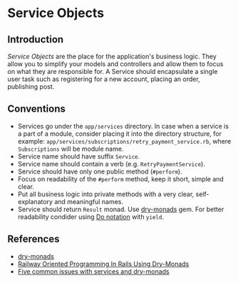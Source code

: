 # Service Objects

## Introduction

*Service Objects* are the place for the application's business logic. They allow you to simplify your models and controllers and allow them to focus on what they are responsible for. A Service should encapsulate a single user task such as registering for a new account, placing an order, publishing post.

## Conventions

* Services go under the `app/services` directory. In case when a service is a part of a module, consider placing it into the directory structure, for example: `app/services/subscriptions/retry_payment_service.rb`, where `Subscriptions` will be module name.
* Service name should have suffix `Service`.
* Service name should contain a verb (e.g. `RetryPaymentService`).
* Service should have only one public method (`#perform`).
* Focus on readability of the `#perform` method, keep it short, simple and clear.
* Put all business logic into private methods with a very clear, self-explanatory and meaningful names.
* Service should return `Result` monad. Use [dry-monads](https://dry-rb.org/gems/dry-monads/1.3/result/) gem.
For better readability condider using [Do notation](https://dry-rb.org/gems/dry-monads/1.3/do-notation/) with `yield`.

## References

* [dry-monads](https://dry-rb.org/gems/dry-monads/1.3/)
* [Railway Oriented Programming In Rails Using Dry-Monads](https://www.honeybadger.io/blog/railway-programming-dry-monads/)
* [Five common issues with services and dry-monads](https://www.davydovanton.com/2020/05/19/five-common-issues-with-services-and-dry-monads/)